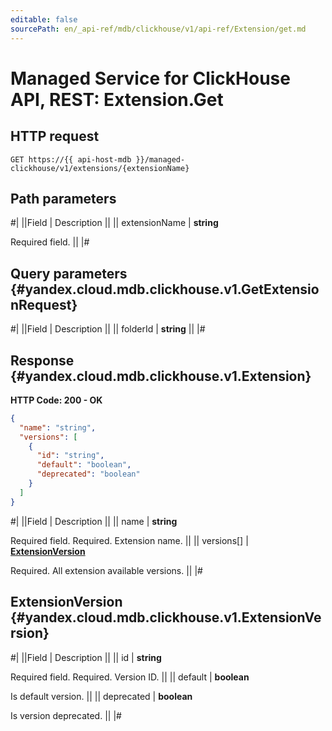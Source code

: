 ```yaml
---
editable: false
sourcePath: en/_api-ref/mdb/clickhouse/v1/api-ref/Extension/get.md
---
```


# Managed Service for ClickHouse API, REST: Extension.Get

## HTTP request

```
GET https://{{ api-host-mdb }}/managed-clickhouse/v1/extensions/{extensionName}
```

## Path parameters

#|
||Field | Description ||
|| extensionName | **string**

Required field.  ||
|#

## Query parameters {#yandex.cloud.mdb.clickhouse.v1.GetExtensionRequest}

#|
||Field | Description ||
|| folderId | **string** ||
|#

## Response {#yandex.cloud.mdb.clickhouse.v1.Extension}

**HTTP Code: 200 - OK**

```json
{
  "name": "string",
  "versions": [
    {
      "id": "string",
      "default": "boolean",
      "deprecated": "boolean"
    }
  ]
}
```

#|
||Field | Description ||
|| name | **string**

Required field. Required. Extension name. ||
|| versions[] | **[ExtensionVersion](#yandex.cloud.mdb.clickhouse.v1.ExtensionVersion)**

Required. All extension available versions. ||
|#

## ExtensionVersion {#yandex.cloud.mdb.clickhouse.v1.ExtensionVersion}

#|
||Field | Description ||
|| id | **string**

Required field. Required. Version ID. ||
|| default | **boolean**

Is default version. ||
|| deprecated | **boolean**

Is version deprecated. ||
|#